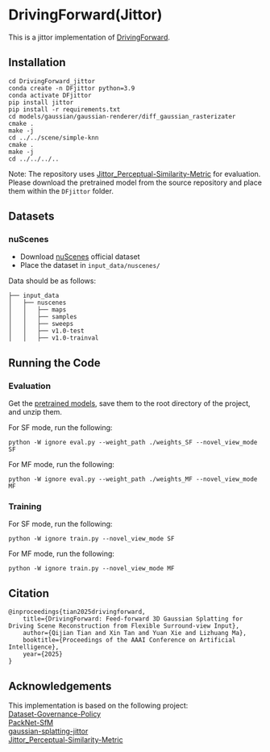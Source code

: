 # DrivingForward(Jittor)
This is a jittor implementation of [DrivingForward](https://github.com/fangzhou2000/DrivingForward). 

## Installation
```
cd DrivingForward_jittor
conda create -n DFjittor python=3.9
conda activate DFjittor
pip install jittor
pip install -r requirements.txt
cd models/gaussian/gaussian-renderer/diff_gaussian_rasterizater
cmake .
make -j
cd ../../scene/simple-knn
cmake .
make -j
cd ../../../..
```

Note: The repository uses [Jittor_Perceptual-Similarity-Metric](https://github.com/ty625911724/Jittor_Perceptual-Similarity-Metric) for evaluation. Please download the pretrained model from the source repository and place them within the `DFjittor` folder.

## Datasets

### nuScenes 
* Download [nuScenes](https://www.nuscenes.org/nuscenes) official dataset
* Place the dataset in `input_data/nuscenes/`

Data should be as follows:
```
├── input_data
│   ├── nuscenes
│   │   ├── maps
│   │   ├── samples
│   │   ├── sweeps
│   │   ├── v1.0-test
│   │   ├── v1.0-trainval
```

## Running the Code

### Evaluation

Get the [pretrained models](https://drive.google.com/file/d/1zT7FzUihjax1S5v_iuWJqc70DON76U1v/view?usp=sharing), save them to the root directory of the project, and unzip them.

For SF mode, run the following:
```
python -W ignore eval.py --weight_path ./weights_SF --novel_view_mode SF
```

For MF mode, run the following:
```
python -W ignore eval.py --weight_path ./weights_MF --novel_view_mode MF
```

### Training

For SF mode, run the following:
```
python -W ignore train.py --novel_view_mode SF
```

For MF mode, run the following:
```
python -W ignore train.py --novel_view_mode MF
```

## Citation
```
@inproceedings{tian2025drivingforward,
    title={DrivingForward: Feed-forward 3D Gaussian Splatting for Driving Scene Reconstruction from Flexible Surround-view Input}, 
    author={Qijian Tian and Xin Tan and Yuan Xie and Lizhuang Ma},
    booktitle={Proceedings of the AAAI Conference on Artificial Intelligence},
    year={2025}
}
```

## Acknowledgements
This implementation is based on the following project:   
[Dataset-Governance-Policy](https://github.com/TRI-ML/dgp)  
[PackNet-SfM](https://github.com/TRI-ML/packnet-sfm)  
[gaussian-splatting-jittor](https://github.com/otakuxiang/gaussian-splatting-jittor)  
[Jittor_Perceptual-Similarity-Metric](https://github.com/ty625911724/Jittor_Perceptual-Similarity-Metric)  
